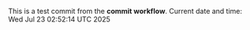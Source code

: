 This is a test commit from the **commit workflow**.
Current date and time: Wed Jul 23 02:52:14 UTC 2025
